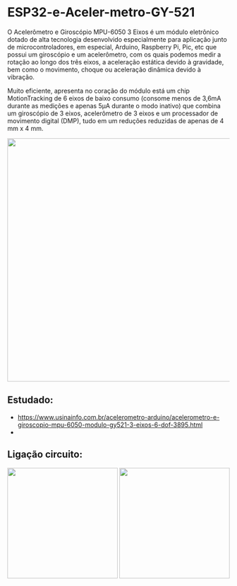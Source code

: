 # ESP32-e-Aceler-metro-GY-521
O Acelerômetro e Giroscópio MPU-6050 3 Eixos é um módulo eletrônico dotado de alta tecnologia desenvolvido especialmente para aplicação junto de microcontroladores, em especial, Arduino, Raspberry Pi, Pic, etc que possui um giroscópio e um acelerômetro, com os quais podemos medir a rotação ao longo dos três eixos, a aceleração estática devido à gravidade, bem como o movimento, choque ou aceleração dinâmica devido à vibração.

Muito eficiente, apresenta no coração do módulo está um chip MotionTracking de 6 eixos de baixo consumo (consome menos de 3,6mA durante as medições e apenas 5μA durante o modo inativo) que combina um giroscópio de 3 eixos, acelerômetro de 3 eixos e um processador de movimento digital (DMP), tudo em um reduções reduzidas de apenas de 4 mm x 4 mm. 

<img src="https://github.com/user-attachments/assets/8041cca1-193a-4111-8572-1a5727834052" width="550"/>


## Estudado:
- https://www.usinainfo.com.br/acelerometro-arduino/acelerometro-e-giroscopio-mpu-6050-modulo-gy521-3-eixos-6-dof-3895.html
- 
## Ligação circuito:

<img src="https://github.com/user-attachments/assets/3fe23272-4edc-4184-a0fc-32ba305cba03" width="250"/>
<img src="https://github.com/user-attachments/assets/2d5bc8af-9bb7-40c4-9fc0-cfd63e533eb4" width="250"/>
